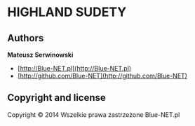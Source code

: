 HIGHLAND SUDETY
=========

## Authors

**Mateusz Serwinowski**

+ [http://Blue-NET.pl](http://Blue-NET.pl) 
+ [http://github.com/Blue-NET](http://github.com/Blue-NET)

## Copyright and license

Copyright © 2014 Wszelkie prawa zastrzeżone Blue-NET.pl
